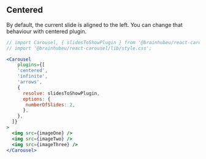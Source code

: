 ## Centered
By default, the current slide is aligned to the left. You can change that behaviour with centered plugin.
```jsx render
// import Carousel, { slidesToShowPlugin } from '@brainhubeu/react-carousel';
// import '@brainhubeu/react-carousel/lib/style.css';

<Carousel
    plugins={[
    'centered',
    'infinite',
    'arrows',
    {
      resolve: slidesToShowPlugin,
      options: {
       numberOfSlides: 2,
      },
    },
  ]}   
>
  <img src={imageOne} />
  <img src={imageTwo} />
  <img src={imageThree} />
</Carousel>
```
